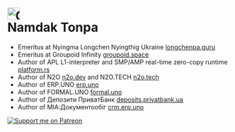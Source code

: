 <h1><div itemscope itemtype="https://schema.org/Person"><a itemprop="sameAs" content="https://orcid.org/0000-0001-7127-8796" href="https://orcid.org/0000-0001-7127-8796" target="orcid.widget" rel="me noopener noreferrer" style="vertical-align:top;white-space: nowrap;"><img src="https://orcid.org/sites/default/files/images/orcid_16x16.png" style="width:1em;margin-right:.5em;" alt="ORCID iD icon"></a></div>
 Namdak Tonpa</h1>

* Emeritus at Nyingma Longchen Nyingthig Ukraine <a href="https://longchenpa.guru">longchenpa.guru</a>
* Emeritus at Groupoid Infinity <a href="https://groupoid.space">groupoid.space</a>
* Author of APL L1-interpreter and SMP/AMP real-time zero-copy runtime <a href="https://github.com/o83/n2o">platform.rs</a>
* Author of N2O <a href="https://n2o.dev">n2o.dev</a> and N2O.TECH <a href="https://n2o.tech">n2o.tech</a>
* Author of ERP.UNO <a href="https://erp.uno">erp.uno</a>
* Author of FORMAL.UNO <a href="https://formal.uno">formal.uno</a>
* Author of Депозити ПриватБанк <a href="https://deposits.privatbank.ua/static/doc/index.htm">deposits.privatbank.ua</a>
* Author of МІА:Документообіг <a href="https://crm.erp.uno">crm.erp.uno</a>

[![Support me on Patreon](https://img.shields.io/endpoint.svg?url=https%3A%2F%2Fshieldsio-patreon.vercel.app%2Fapi%3Fusername%3D5HT%26type%3Dpatrons&style=flat)](https://patreon.com/5HT) 
